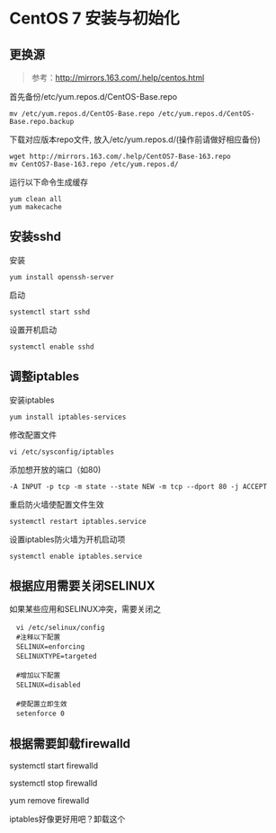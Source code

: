 # CentOS 7 安装与初始化

## 更换源

> 参考：http://mirrors.163.com/.help/centos.html

首先备份/etc/yum.repos.d/CentOS-Base.repo

```
mv /etc/yum.repos.d/CentOS-Base.repo /etc/yum.repos.d/CentOS-Base.repo.backup
```

下载对应版本repo文件, 放入/etc/yum.repos.d/(操作前请做好相应备份)

```
wget http://mirrors.163.com/.help/CentOS7-Base-163.repo
mv CentOS7-Base-163.repo /etc/yum.repos.d/
```

运行以下命令生成缓存

```
yum clean all
yum makecache
```

## 安装sshd

安装

```
yum install openssh-server
```

启动

```
systemctl start sshd
```

设置开机启动

```
systemctl enable sshd
```

## 调整iptables

安装iptables	

```
yum install iptables-services
```

修改配置文件

```
vi /etc/sysconfig/iptables
```

添加想开放的端口（如80)

```
-A INPUT -p tcp -m state --state NEW -m tcp --dport 80 -j ACCEPT
```

重启防火墙使配置文件生效 

```
systemctl restart iptables.service
```

设置iptables防火墙为开机启动项 

```
systemctl enable iptables.service
```

## 根据应用需要关闭SELINUX

如果某些应用和SELINUX冲突，需要关闭之

```
　vi /etc/selinux/config 
　#注释以下配置 
　SELINUX=enforcing 
　SELINUXTYPE=targeted 
　 
　#增加以下配置 
　SELINUX=disabled 
　 
　#使配置立即生效 
　setenforce 0
```

## 根据需要卸载firewalld

systemctl start firewalld

systemctl stop firewalld

yum remove firewalld

iptables好像更好用吧？卸载这个
